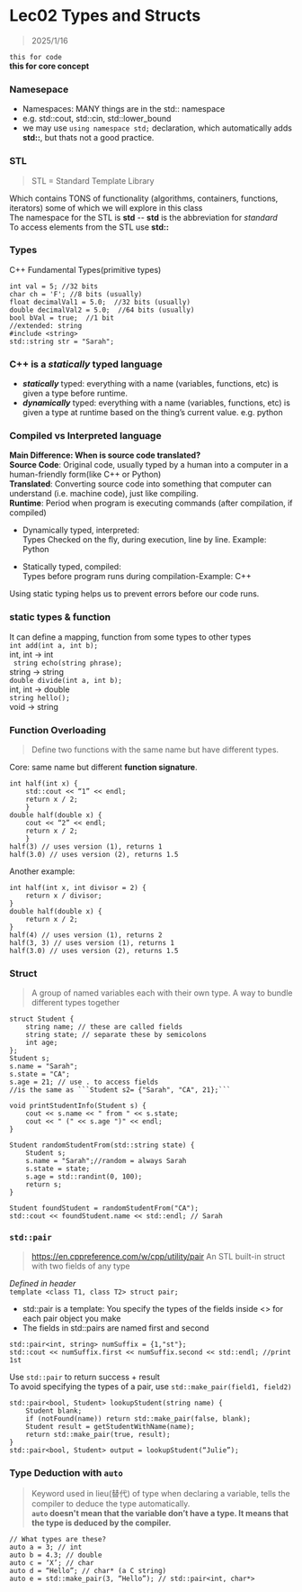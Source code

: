 # Lec02 Types and Structs
> 2025/1/16

`this for code`  
**this for core concept**  

### Namesepace
* Namespaces: MANY things are in the std:: namespace
* e.g. std::cout, std::cin, std::lower_bound
* we may use `using namespace std;` declaration, which automatically adds **std::**, but thats not a good practice.

### STL
> STL = Standard Template Library  

Which contains TONS of functionality (algorithms, containers, functions, iterators) some of which we will explore in this class  
The namespace for the STL is **std** -- **std** is the abbreviation for *standard*  
To access elements from the STL use **std::**

### Types
C++ Fundamental Types(primitive types)  

```
int val = 5; //32 bits
char ch = 'F'; //8 bits (usually)
float decimalVal1 = 5.0;  //32 bits (usually)
double decimalVal2 = 5.0;  //64 bits (usually)
bool bVal = true;  //1 bit
//extended: string  
#include <string>
std::string str = "Sarah";
```

### C++ is a *statically* typed language  
* ***statically*** typed: everything with a name (variables, functions, etc) is given a type before runtime.  
* ***dynamically*** typed: everything with a name (variables, functions, etc) is given a type at runtime based on the thing’s current value. e.g. python

### Compiled vs Interpreted language
**Main Difference: When is source code translated?**   
**Source Code**: Original code, usually typed by a human into a computer in a human-friendly form(like C++ or Python)  
**Translated**: Converting source code into something that computer can understand (i.e. machine code), just like compiling.  
**Runtime**: Period when program is executing commands (after compilation, if compiled)

* Dynamically typed, interpreted:  
Types Checked on the fly, during execution, line by line. Example: Python

* Statically typed, compiled:   
Types before program runs during compilation-Example: C++

Using static typing helps us to prevent errors before our 
code runs.

### static types & function
It can define a mapping, function from some types to other types  
```int add(int a, int b);```  
int, int -> int  
``` string echo(string phrase);```   
string -> string  
```double divide(int a, int b);```  
int, int -> double  
```string hello();```  
void -> string  

### Function Overloading
> Define two functions with the same name but have different types.  

Core: same name but different **function signature**.  

```
int half(int x) {  
	std::cout << “1” << endl;
	return x / 2;
	}
double half(double x) {
	cout << “2” << endl;
	return x / 2;
	}
half(3) // uses version (1), returns 1 
half(3.0) // uses version (2), returns 1.5
```

Another example:

```
int half(int x, int divisor = 2) {
	return x / divisor;
}
double half(double x) {
	return x / 2;
}
half(4) // uses version (1), returns 2 
half(3, 3) // uses version (1), returns 1 
half(3.0) // uses version (2), returns 1.5
```

### Struct
> A group of named variables each with their own type. A way to bundle different types together

```
struct Student {
	string name; // these are called fields
	string state; // separate these by semicolons
	int age;
};
Student s;
s.name = "Sarah"; 
s.state = "CA";
s.age = 21; // use . to access fields
//is the same as ```Student s2= {"Sarah", "CA", 21};```

void printStudentInfo(Student s) {
	cout << s.name << " from " << s.state;
	cout << " (" << s.age ")" << endl;
}

Student randomStudentFrom(std::string state) {
	Student s;
	s.name = "Sarah";//random = always Sarah
	s.state = state;
	s.age = std::randint(0, 100);
	return s;
}

Student foundStudent = randomStudentFrom("CA");
std::cout << foundStudent.name << std::endl; // Sarah
```

### `std::pair`
> https://en.cppreference.com/w/cpp/utility/pair
> An STL built-in struct with two fields of any type  

*Defined in header <utility>*  
`template <class T1, class T2> struct pair;`

* std::pair is a template: You specify the types of the fields inside <> for each pair object you make  
* The fields in std::pairs are named first and second

```
std::pair<int, string> numSuffix = {1,"st"};
std::cout << numSuffix.first << numSuffix.second << std::endl; //print 1st
```
Use `std::pair` to return success + result  
To avoid specifying the types of a pair, use `std::make_pair(field1, field2)` 

```
std::pair<bool, Student> lookupStudent(string name) {
	Student blank;
	if (notFound(name)) return std::make_pair(false, blank);
	Student result = getStudentWithName(name);
	return std::make_pair(true, result);
}
std::pair<bool, Student> output = lookupStudent(“Julie”);
```

### Type Deduction with `auto`
> Keyword used in lieu(替代) of type when declaring a variable, tells the compiler to deduce the type automatically.  
> **`auto` doesn't mean that the variable don’t have a type. It means that the type is deduced by the compiler.**    

```
// What types are these?
auto a = 3; // int
auto b = 4.3; // double
auto c = ‘X’; // char
auto d = “Hello”; // char* (a C string)
auto e = std::make_pair(3, “Hello”); // std::pair<int, char*>
```

